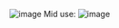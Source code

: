 ![image](https://github.com/user-attachments/assets/432e78d4-6394-40c3-9f17-2688aa2ee707)
Mid use:
![image](https://github.com/user-attachments/assets/95a69b38-7ec8-4610-9bc7-52af161082ab)
